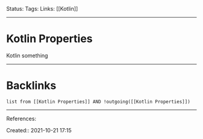 Status: 
Tags: 
Links: [[Kotlin]]
___
# Kotlin Properties
Kotlin something
___
# Backlinks
```dataview
list from [[Kotlin Properties]] AND !outgoing([[Kotlin Properties]])
```
___
References:

Created:: 2021-10-21 17:15
